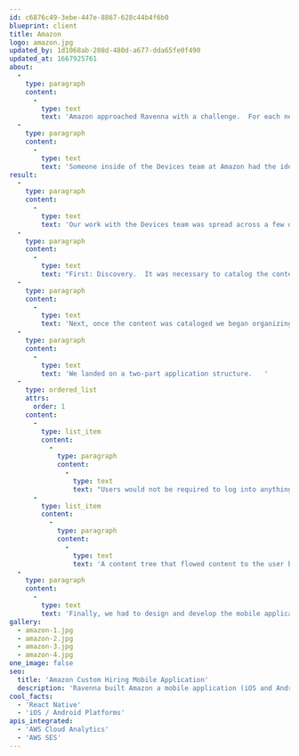 ```yaml
---
id: c6876c49-3ebe-447e-8867-628c44b4f6b0
blueprint: client
title: Amazon
logo: amazon.jpg
updated_by: 1d1068ab-208d-480d-a677-dda65fe0f490
updated_at: 1667925761
about:
  -
    type: paragraph
    content:
      -
        type: text
        text: 'Amazon approached Ravenna with a challenge.  For each new prospective employee, the team was having to email a bunch of PDFs.  The PDFs contained information about interview location, things to bring, how to get to the interview, and much, much more.   '
  -
    type: paragraph
    content:
      -
        type: text
        text: 'Someone inside of the Devices team at Amazon had the idea to build an app that would help a person navigate the travel, interview process, and everything else required to introduce them to Amazon.  '
result:
  -
    type: paragraph
    content:
      -
        type: text
        text: 'Our work with the Devices team was spread across a few different phases:'
  -
    type: paragraph
    content:
      -
        type: text
        text: "First: Discovery.  It was necessary to catalog the content of a wide array of PDF's.   Content for how to travel, which travel agent to use, what ride-share services to use, how to keep receipts in order to get reimbursed, and much much more.  The prospective interviewer could be going to one of the multiple Amazon locations across the country and so for each location, there was different information."
  -
    type: paragraph
    content:
      -
        type: text
        text: 'Next, once the content was cataloged we began organizing.  Our goal after combing through the content was to make it digestible.   This meant finding a way to only show the application user what they needed to see.  '
  -
    type: paragraph
    content:
      -
        type: text
        text: 'We landed on a two-part application structure.   '
  -
    type: ordered_list
    attrs:
      order: 1
    content:
      -
        type: list_item
        content:
          -
            type: paragraph
            content:
              -
                type: text
                text: "Users would not be required to log into anything. This saved having to create and maintain a user database when the database already existed in Amazon's hiring systems. A user could select a few key options and those options would be cached for them."
      -
        type: list_item
        content:
          -
            type: paragraph
            content:
              -
                type: text
                text: 'A content tree that flowed content to the user based on their selections.  for instance, once a user had selected an interview location, the app would only show them the information for that location.   They could go back and change their answers anytime and see different information but this simple structure helped simplify the vast content.'
  -
    type: paragraph
    content:
      -
        type: text
        text: 'Finally, we had to design and develop the mobile application.   We worked through a design phase that leveraged the Amazon brand and created a clean, easy-to-navigate user flow.  We then built out a   React Native mobile application that was launchable on iOS and Android platforms. Additionally, we set up the app and its content so that it could easily be maintained by Amazon team members after the project was completed.  '
gallery:
  - amazon-1.jpg
  - amazon-2.jpg
  - amazon-3.jpg
  - amazon-4.jpg
one_image: false
seo:
  title: 'Amazon Custom Hiring Mobile Application'
  description: 'Ravenna built Amazon a mobile application (iOS and Android) that helped share critical information with prospective employees about the hiring process'
cool_facts:
  - 'React Native'
  - 'iOS / Android Platforms'
apis_integrated:
  - 'AWS Cloud Analytics'
  - 'AWS SES'
---
```

